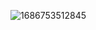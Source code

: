 ![1686753512845](https://github.com/alexandrapricop/alexandrapricop/assets/49493413/e28fc85e-5a6d-4057-8e01-cb0af73946ac)

